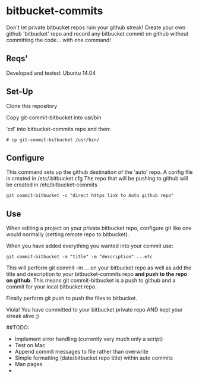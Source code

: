 # bitbucket-commits
Don't let private bitbucket repos ruin your github streak! Create your own github 'bitbucket' repo and record any bitbucket commit on github without committing the code... with one command! 

## Reqs'
Developed and tested: Ubuntu 14.04

## Set-Up
Clone this repository

Copy git-commit-bitbucket into usr/bin

'cd' into bitbucket-commits repo and then:
```
# cp git-commit-bitbucket /usr/bin/
```

## Configure

This command sets up the github destination of the 'auto' repo.
A config file is created in /etc/.bitbucket.cfg
The repo that will be pushing to github will be created in /etc/bitbucket-commits
```
git commit-bitbucket -c "direct https link to Auto github repo"
```

## Use
When editing a project on your private bitbucket repo, configure git like one would normally (setting remote repo to bitbucket).

When you have added everything you wanted into your commit use:

```
git commit-bitbucket -m "title" -m "description" ...etc
```
This will perform git commit -m ... on your bitbucket repo as well as add the title and description to your bitbucket-commits repo **and push to the repo on github**. This means git commit-bitbucket is a push to github and a commit for your local bitbucket repo.

Finally perform git push to push the files to bitbucket.

Viola! You have committed to your bitbucket private repo AND kept your streak alive ;)

##TODO:
- Implement error handling (currently very much only a script)
- Test on Mac
- Append commit messages to file rather than overwrite
- Simple formatting (date/bitbucket repo title) within auto commits
- Man pages
- 















